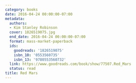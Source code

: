 ```yaml
---
category: books
date: 2016-04-24 00:00:00-07:00
metadata:
  authors:
  - Kim Stanley Robinson
  cover: 1826519075.jpg
  end_date: 2016-04-24 00:00:00-07:00
  format: mass-market-paperback
  ids:
    goodreads: '1826519075'
    isbn_10: '0553560735'
    isbn_13: '9780553560732'
  link: https://www.goodreads.com/book/show/77507.Red_Mars
  status: read
title: Red Mars
---
```

